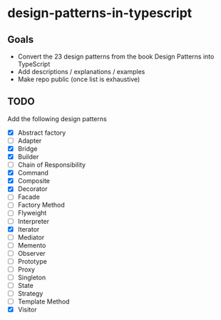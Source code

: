 # design-patterns-in-typescript

## Goals

- Convert the 23 design patterns from the book Design Patterns into TypeScript
- Add descriptions / explanations / examples
- Make repo public (once list is exhaustive)

## TODO

Add the following design patterns

- [x] Abstract factory
- [ ] Adapter
- [x] Bridge
- [x] Builder
- [ ] Chain of Responsibility
- [x] Command
- [x] Composite
- [x] Decorator
- [ ] Facade
- [ ] Factory Method
- [ ] Flyweight
- [ ] Interpreter
- [x] Iterator
- [ ] Mediator
- [ ] Memento
- [ ] Observer
- [ ] Prototype
- [ ] Proxy
- [ ] Singleton
- [ ] State
- [ ] Strategy
- [ ] Template Method
- [x] Visitor
